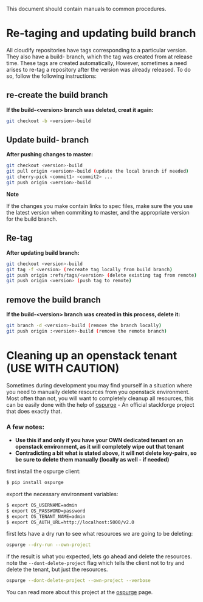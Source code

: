 This document should contain manuals to common procedures.

# Re-taging and updating build branch

All cloudify repositories have tags corresponding to a particular version.
They also have a build-<version> branch, which the tag was created from at release time.
These tags are created automatically, However,
sometimes a need arises to re-tag a repository after the version was already released.
To do so, follow the following instructions:

## re-create the build branch

**If the build-\<version> branch was deleted, creat it again:**

```bash
git checkout -b <version>-build
```

## Update build-<version> branch

**After pushing changes to master:**

```bash
git checkout <version>-build
git pull origin <version>-build (update the local branch if needed)
git cherry-pick <commit1> <commit2> ...
git push origin <version>-build
```

**Note**

If the changes you make contain links to spec files,
make sure the you use the latest version when commiting to master, and the appropriate version for the build branch.

## Re-tag

**After updating build branch:**

```bash
git checkout <version>-build
git tag -f <version> (recreate tag locally from build branch)
git push origin :refs/tags/<version> (delete existing tag from remote)
git push origin <version> (push tag to remote)
```

## remove the build branch

**If the build-\<version> branch was created in this process, delete it:**

```bash
git branch -d <version>-build (remove the branch locally)
git push origin :<version>-build (remove the remote branch)
```

# Cleaning up an openstack tenant (USE WITH CAUTION)

Sometimes during development you may find yourself in a situation where you
need to manually delete resources from you openstack environment. Most often
 than not, you will want to completely cleanup all resources, this can be
 easily done with the help of [ospurge](https://github.com/stackforge/ospurge) - An official stackforge project
 that does exactly that.

### A few notes:

- **Use this if and only if you have your OWN dedicated tenant on an
 openstack environment, as it will completely wipe out that tenant**
- **Contradicting a bit what is stated above, it will not delete key-pairs,
so be sure to delete them manually (locally as well - if needed)**

first install the ospurge client:

```bash
$ pip install ospurge
```

export the necessary environment variables:

```bash
$ export OS_USERNAME=admin
$ export OS_PASSWORD=password
$ export OS_TENANT_NAME=admin
$ export OS_AUTH_URL=http://localhost:5000/v2.0
```

first lets have a dry run to see what resources we are going to be deleting:

```bash
ospurge --dry-run --own-project
```

if the result is what you expected, lets go ahead and delete the resources.
note the `--dont-delete-project` flag which tells the client not to try and
delete the tenant, but just the resources.

```bash
ospurge --dont-delete-project --own-project --verbose
```

You can read more about this project at the [ospurge](https://github.com/stackforge/ospurge) page.
